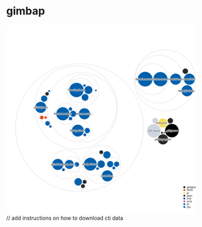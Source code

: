 # gimbap
![Visualization of this repo](./diagram.svg)
// add instructions on how to download cti data